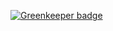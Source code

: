 
[![Greenkeeper badge](https://badges.greenkeeper.io/FreeDevStan/portfolio.svg)](https://greenkeeper.io/)
